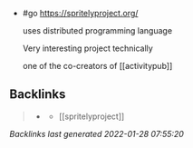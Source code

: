 - #go https://spritelyproject.org/
  
  uses distributed programming language
  
  Very interesting project technically
  
  one of the co-creators of [[activitypub]]
## Backlinks

> - [](2021-01-23.md)
>   - [[spritelyproject]]

_Backlinks last generated 2022-01-28 07:55:20_